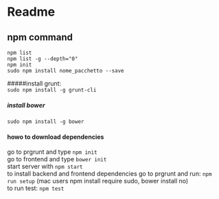 Readme
==================

npm command  
-------------
`npm list`  
`npm list -g --depth="0"`  
`npm init`  
`sudo npm install nome_pacchetto --save`  

#####install grunt:  
`sudo npm install -g grunt-cli`  
##### install bower
`sudo npm install -g bower`
#### howo to download dependencies
go to prgrunt and  type `npm init`  
go to frontend and type `bower init`  
start server with `npm start`  
to install backend and frontend dependencies go to prgrunt and run: `npm run setup` (mac users npm install require sudo, bower install no)  
to run test: `npm test`